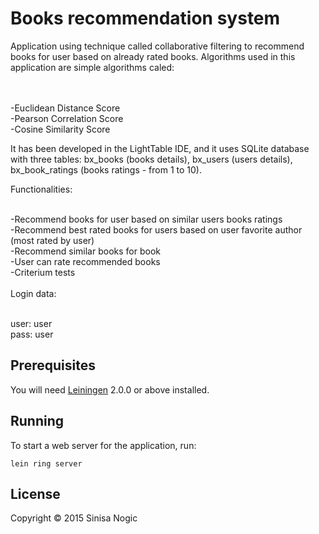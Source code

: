 # Books recommendation system

Application using technique called collaborative filtering to recommend books for user based on already rated books.
Algorithms used in this application are simple algorithms caled: 

<br />
<br />
-Euclidean Distance Score
<br />-Pearson Correlation Score
<br />-Cosine Similarity Score
 
It has been developed in the LightTable IDE, and it uses SQLite database with three tables: bx_books (books details), bx_users (users details), bx_book_ratings (books ratings - from 1 to 10).
 
Functionalities:

<br />-Recommend books for user based on similar users books ratings
<br />-Recommend best rated books for users based on user favorite author (most rated by user)
<br />-Recommend similar books for book
<br />-User can rate recommended books
<br />-Criterium tests
<br />
<br />
Login data:

<br />user: user
<br />pass: user
 
## Prerequisites

You will need [Leiningen][] 2.0.0 or above installed.

[leiningen]: https://github.com/technomancy/leiningen

## Running

To start a web server for the application, run:

    lein ring server

## License

Copyright © 2015 Sinisa Nogic

